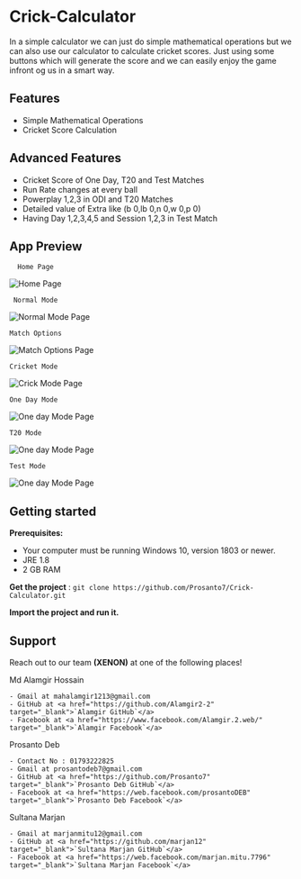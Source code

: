 # Crick-Calculator
In a simple calculator we can just do simple mathematical operations but we can also
use our calculator to calculate cricket scores. Just using some buttons which will generate the
score and we can easily enjoy the game infront og us in a smart way.

## Features
 * Simple Mathematical Operations
 * Cricket Score Calculation
 
## Advanced Features
 * Cricket Score of One Day, T20 and Test Matches 
 * Run Rate changes at every ball
 * Powerplay 1,2,3 in ODI and T20 Matches
 * Detailed value of Extra like (b 0,lb 0,n 0,w 0,p 0) 
 * Having Day 1,2,3,4,5 and Session 1,2,3 in Test Match
 
## App Preview 
```
  Home Page
```
 ![Home Page](https://github.com/Prosanto7/Crick-Calculator/blob/main/src/icons/home_page.png)
 
 ```
  Normal Mode
```
 ![Normal Mode Page](https://github.com/Prosanto7/Crick-Calculator/blob/main/src/icons/normal_calculator_page.png)
  ```
  Match Options
```
 ![Match Options Page](https://github.com/Prosanto7/Crick-Calculator/blob/main/src/icons/Cricket_page.png)
 
  ```
  Cricket Mode
```
 ![Crick Mode Page](https://github.com/Prosanto7/Crick-Calculator/blob/main/src/icons/cricket_mode.png)
 
  ```
One Day Mode
```
 ![One day Mode Page](https://github.com/Prosanto7/Crick-Calculator/blob/main/src/icons/one_day_match_page.png)
 ```
T20 Mode
```
 ![One day Mode Page](https://github.com/Prosanto7/Crick-Calculator/blob/main/src/icons/t20_match.png)
 
 ```
Test Mode
```
 ![One day Mode Page](https://github.com/Prosanto7/Crick-Calculator/blob/main/src/icons/test_match.png)
 
 ## Getting started
**Prerequisites:**
- Your computer must be running Windows 10, version 1803 or newer.
- JRE 1.8
- 2 GB RAM

**Get the project** :
    ```
    git clone https://github.com/Prosanto7/Crick-Calculator.git
    ```
    
**Import the project and run it.**    

## Support

Reach out to our team **(XENON)** at one of the following places!

Md Alamgir Hossain
 ```
- Gmail at mahalamgir1213@gmail.com
- GitHub at <a href="https://github.com/Alamgir2-2" target="_blank">`Alamgir GitHub`</a>
- Facebook at <a href="https://www.facebook.com/Alamgir.2.web/" target="_blank">`Alamgir Facebook`</a>

 ```
 Prosanto Deb
 ```
- Contact No : 01793222825
- Gmail at prosantodeb7@gmail.com
- GitHub at <a href="https://github.com/Prosanto7" target="_blank">`Prosanto Deb GitHub`</a>
- Facebook at <a href="https://web.facebook.com/prosantoDEB" target="_blank">`Prosanto Deb Facebook`</a>

```
 Sultana Marjan
 ```
- Gmail at marjanmitu12@gmail.com 
- GitHub at <a href="https://github.com/marjan12" target="_blank">`Sultana Marjan GitHub`</a>
- Facebook at <a href="https://web.facebook.com/marjan.mitu.7796" target="_blank">`Sultana Marjan Facebook`</a>

```
 
  
 
 

